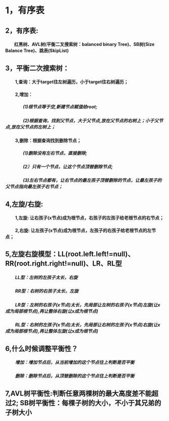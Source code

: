 # 1，有序表

## 2，有序表: 
#### &emsp;&emsp;红黑树、AVL树(平衡二叉搜索树：balanced binary Tree)、SB树(Size Balance Tree)、跳表(SkipList)

## 3，平衡二次搜索树：
#### &emsp;&emsp; 1,查询：大于target往左树遍历，小于target往右树遍历；
#### &emsp;&emsp; 2,增加：
##### &emsp;&emsp;&emsp;&emsp;(1)根节点等于空,新建节点赋值给root;
##### &emsp;&emsp;&emsp;&emsp;(2)根据查询，找到父节点，大于父节点,放在父节点的右树上；小于父节点,放在父节点的左树上；
#### &emsp;&emsp; 3,删除：根据查询找到删除节点；
##### &emsp;&emsp;&emsp;&emsp;(1)删除没有左右节点，直接删除;
##### &emsp;&emsp;&emsp;&emsp;(2）只有一个节点，让这个节点顶替删除节点;
##### &emsp;&emsp;&emsp;&emsp;(3)左右节点都有，让右节点的最左孩子顶替删除的节点，让最左孩子的父节点指向最左孩子右节点；
## 4,左旋/右旋: 
#### &emsp;&emsp; 1,左旋: 让右孩子(x节点)成为根节点，右孩子的左孩子给老根节点的右节点；
#### &emsp;&emsp; 2,右旋: 让左孩子(x节点)成为根节点，左孩子的右孩子给老根节点的左节点；
## 5,左旋右旋模型：LL(root.left.left!=null)、RR(root.right.right!=null)、LR、RL型
##### &emsp;&emsp;  LL型：左树的左孩子太长，右旋
##### &emsp;&emsp;  RR型：右树的右孩子太长，左旋
##### &emsp;&emsp;  LR型：左树的右孩子(x节点)太长，先局部让左树的右孩子(x节点)左旋(让x成为局部根节点),再让整体右旋(让x成为根节点)
##### &emsp;&emsp;  RL型：右树的左孩子(x节点)太长，先局部让右树的左孩子(x节点)右旋(让x成为局部根节点),再让整体左旋(让x成为根节点)
## 6,什么时候调整平衡性？
##### &emsp;&emsp;  增加：增加节点后，从当前增加的这个节点往上判断是否平衡
##### &emsp;&emsp;  删除：删除节点后，从顶替删除的这个节点往上判断是否平衡
## 7,AVL树平衡性:判断任意两棵树的最大高度差不能超过2;   SB树平衡性：每棵子树的大小，不小于其兄弟的子树大小
